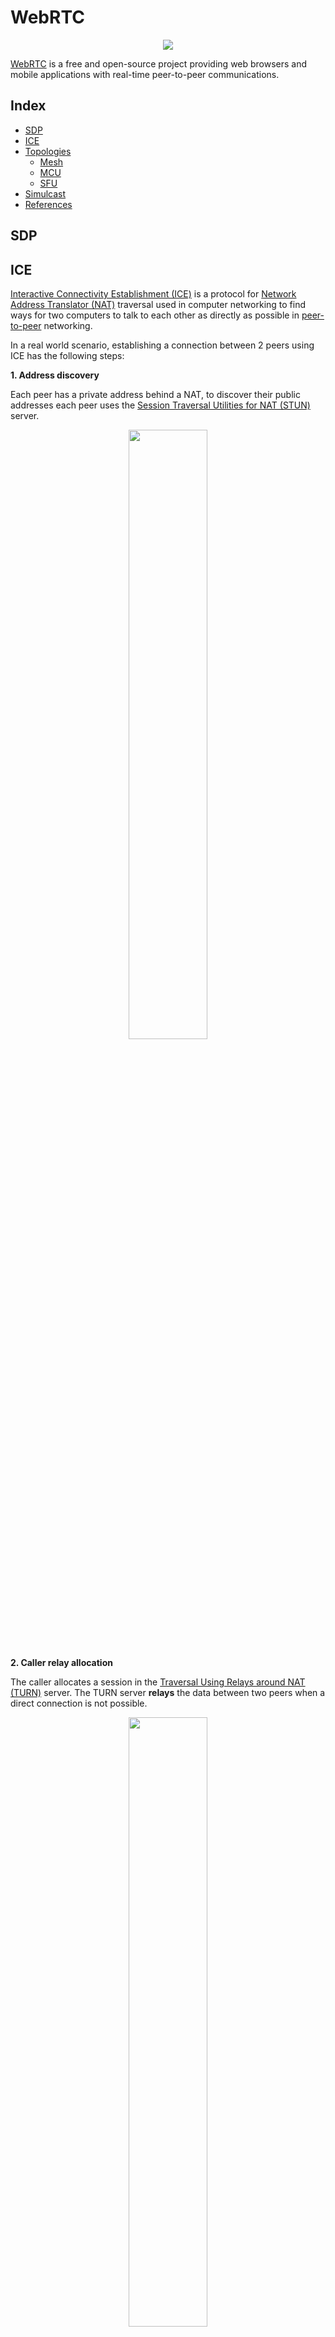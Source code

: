 # WebRTC

<p align="center"><img align="center" src="webrtc.png"></p>

[WebRTC](https://webrtc.org/) is a free and open-source project providing web browsers and mobile applications with real-time peer-to-peer communications.

## Index

* [SDP](#sdp)
* [ICE](#ice)
* [Topologies](#topologies)
  * [Mesh](#mesh)
  * [MCU](#mcu)
  * [SFU](#sfu)
* [Simulcast](#simulcast)
* [References](#references)

## SDP

## ICE

[Interactive Connectivity Establishment (ICE)](https://en.wikipedia.org/wiki/Interactive_Connectivity_Establishment) is a protocol for [Network Address Translator (NAT)](https://en.wikipedia.org/wiki/Network_address_translation) traversal used in computer networking to find ways for two computers to talk to each other as directly as possible in [peer-to-peer](https://en.wikipedia.org/wiki/Peer-to-peer) networking.

In a real world scenario, establishing a connection between 2 peers using ICE has the following steps:

**1. Address discovery**

Each peer has a private address behind a NAT, to discover their public addresses each peer uses the [Session Traversal Utilities for NAT (STUN)](https://en.wikipedia.org/wiki/STUN) server.

<p align="center"><img align="center" width="50%" height="50%" src="ice_1_stun.png"></p>

**2. Caller relay allocation**

The caller allocates a session in the [Traversal Using Relays around NAT (TURN)](https://en.wikipedia.org/wiki/Traversal_Using_Relays_around_NAT) server. The TURN server **relays** the data between two peers when a direct connection is not possible.

<p align="center"><img align="center" width="50%" height="50%" src="ice_2_caller_turn.png"></p>

**3. Caller sends offer**

The caller sends a connection **offer** to the callee using a [signaling server](https://en.wikipedia.org/wiki/Signaling_gateway) (both peers are already registered in the signaling server).

<p align="center"><img align="center" width="50%" height="50%" src="ice_3_caller_offer.png"></p>

**4. Callee relay allocation**

The callee receives the **offer** and allocates a session in the TURN server.

<p align="center"><img align="center" width="50%" height="50%" src="ice_4_callee_turn.png"></p>

**5. Callee sends answer**

The callee sends a connection **answer** to the caller using the signaling server.

<p align="center"><img align="center" width="50%" height="50%" src="ice_5_callee_answer.png"></p>

**6. Candidate exchange**

During the offer/answer process, each peer **gathers** candidates to be used for ICE. Each candidate is a potential address/port to receive the data. There are 3 types of candidates:

* **Host**. Generated by the peer by binding to its private IP addresses and ports.
* **Reflex**. Generated by sending STUN messages to a STUN/TURN server. A peer sends a query message to the STUN server. That query passes through the NAT which creates a binding. The response to the query contains the public IP and port that was generated for the binding.
* **Relay**. Generated in the same way as a server reflex candidate. A query message is sent to the TURN server which creates a NAT binding. That binding is used, but the binding will be sent to and from the relay server.

After each candidate is gathered, the candidate is exchanged with the other peer via the SDP offer/answer or standalone using trickle ICE.

<p align="center"><img align="center" width="50%" height="50%" src="ice_6_candidate_exchange.png"></p>

## Topologies

### Mesh

In a mesh topology each peer is directly connected to every other peer. Each peer sends their streams to every single peer and download the streams from every peer.

<p align="center"><img align="center" width="50%" height="50%" src="mesh_topology.png"></p>

For a session with N peers the total number of connections is `O(N²)`.

| Peers                    | N      |
|--------------------------|--------|
| Uplinks                  | N(N-1) |
| Downlinks                | N(N-1) |
| Uplinks<sub>peer</sub>   | N-1    |
| Downlinks<sub>peer</sub> | N-1    |

Pros:
* Low latency.
* Low server loads.
* End-to-end encryption.

Cons:
* Poor scaling.
* High peer loads.
* Connectivity problems with NATs, firewalls, etc.

### MCU

In a Multipoint Conferencing Unit (MCU) topology each peer connects to the MCU server. With a MCU each peer uploads their stream once, the server `decodes` the stream, mixes the streams of all the peers into one and `encodes` the stream to send it back to each peer.

<p align="center"><img align="center" width="50%" height="50%" src="mcu_topology.png"></p>

For a session with N peers the total number of connections is `O(N)`.

| Peers                    | N |
|--------------------------|---|
| Uplinks                  | N |
| Downlinks                | N |
| Uplinks<sub>peer</sub>   | 1 |
| Downlinks<sub>peer</sub> | 1 |

Pros:
* Good scaling.
* Low peer loads.
* No connectivity problems.
* Works well in low bandwidth environments.

Cons:
* High latency.
* High server loads.

### SFU

In a Selective Forwarding Unit (SFU) topology each peer connects to the SFU server. With a SFU each peer uploads their stream once and the server `forwards` the stream to every peer.

<p align="center"><img align="center" width="50%" height="50%" src="sfu_topology.png"></p>

For a session with N peers the total number of connections is `O(N²)`.

| Peers                    | N      |
|--------------------------|--------|
| Uplinks                  | N      |
| Downlinks                | N(N-1) |
| Uplinks<sub>peer</sub>   | 1      |
| Downlinks<sub>peer</sub> | N-1    |

Pros:
* Good scaling.
* Medium peer loads.
* Low server loads.
* No connectivity problems.

Cons:
* No end-to-end encryption (although there are experimental approaches of header only decryption).

## Simulcast

Simulcast allows peers to publish multiple versions of the same stream with different **spatial** or **temporal** encodings, effectively sending more data.

### Spatial

With spatial scalability the lower resolution layers consume less bandwidth than the high resolution ones.

For example:
* High: 1280x720 2.5mbps
* Medium: 640x360 400kbps
* Low: 320x180 125kbps

The peer uses just 17% more bandwidth to publish the three layers.

### Temporal

With temporal scalability it is possible to lower a stream's bitrate by dynamically reducing the stream's frame rate. 

Streams contain mostly **delta** frames which depend on previous **key** frames. If the decoder needs to apply a delta to a key frame that was dropped, it can't render subsequent frames.

When temporal layers are used, frames from the base layer only reference other base layer frames.

<p align="center"><img align="center" width="60%" height="60%" src="temporal_simulcast.png"></p>

For a subscriber with limited bandwidth, it is possible to send only the frames of a specific temporal layer, effectively reducing bandwidth.

## References

* [WebRTC for the Curious](https://webrtcforthecurious.com/)
* [WebRTC Glossary](https://webrtcglossary.com/)
* [WebRTC API MDN](https://developer.mozilla.org/en-US/docs/Web/API/WebRTC_API)
* [Troubleshooter](https://test.webrtc.org/)
* [Samples](https://webrtc.github.io/samples/)
* [Trickle ICE](https://webrtc.github.io/samples/src/content/peerconnection/trickle-ice/)
* [An Introduction to WebRTC Simulcast](https://blog.livekit.io/an-introduction-to-webrtc-simulcast-6c5f1f6402eb)
